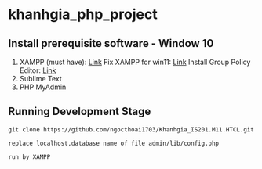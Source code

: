 # khanhgia_php_project

## Install prerequisite software - Window 10

1. XAMPP (must have): [Link](https://www.youtube.com/watch?v=VLu6XYOVqmM)
  Fix XAMPP for win11: [Link](https://www.thegioididong.com/hoi-dap/cach-sua-loi-this-app-has-been-blocked-for-your-protection-1370084?gidzl=bC9S5QHvcmAVsLqRf6AT3PBRNXA-CPWBXOPNHk4zmLY7qLL1v6UNMDVHMK_jRCm2sjS27cO2ZlSlf7-Q0W)
  Install Group Policy Editor: [Link](https://bigtop.vn/blog/20282/cach-bat-cai-dat-group-policy-editor-gpedit-msc-tren-windows-11-home-edition)
3. Sublime Text
4. PHP MyAdmin

## Running Development Stage
```
git clone https://github.com/ngocthoai1703/Khanhgia_IS201.M11.HTCL.git

replace localhost,database name of file admin/lib/config.php

run by XAMPP
```
